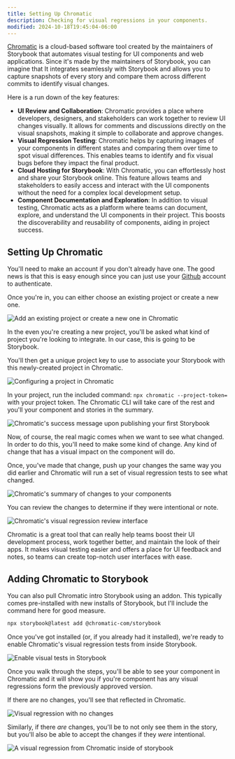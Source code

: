 ```yaml
---
title: Setting Up Chromatic
description: Checking for visual regressions in your components.
modified: 2024-10-18T19:45:04-06:00
---
```


[Chromatic](https://www.chromatic.com/) is a cloud-based software tool created by the maintainers of Storybook that automates visual testing for UI components and web applications. Since it's made by the maintainers of Storybook, you can imagine that It integrates seamlessly with Storybook and allows you to capture snapshots of every story and compare them across different commits to identify visual changes.

Here is a run down of the key features:

- **UI Review and Collaboration**: Chromatic provides a place where developers, designers, and stakeholders can work together to review UI changes visually. It allows for comments and discussions directly on the visual snapshots, making it simple to collaborate and approve changes.
- **Visual Regression Testing**: Chromatic helps by capturing images of your components in different states and comparing them over time to spot visual differences. This enables teams to identify and fix visual bugs before they impact the final product.
- **Cloud Hosting for Storybook**: With Chromatic, you can effortlessly host and share your Storybook online. This feature allows teams and stakeholders to easily access and interact with the UI components without the need for a complex local development setup.
- **Component Documentation and Exploration**: In addition to visual testing, Chromatic acts as a platform where teams can document, explore, and understand the UI components in their project. This boosts the discoverability and reusability of components, aiding in project success.

## Setting Up Chromatic

You'll need to make an account if you don't already have one. The good news is that this is easy enough since you can just use your [Github](https:/github.com) account to authenticate.

Once you're in, you can either choose an existing project or create a new one.

![Add an existing project or create a new one in Chromatic](assets/storybook-chromatic-create-project.png)

In the even you're creating a new project, you'll be asked what kind of project you're looking to integrate. In our case, this is going to be Storybook.

You'll then get a unique project key to use to associate your Storybook with this newly-created project in Chromatic.

![Configuring a project in Chromatic](assets/storybook-chromatic-project-configuration.png)

In your project, run the included command: `npx chromatic --project-token=` with your project token. The Chromatic CLI will take care of the rest and you'll your component and stories in the summary.

![Chromatic's success message upon publishing your first Storybook](assets/storybook-chromatic-publish-success.png)

Now, of course, the real magic comes when we want to see what changed. In order to do this, you'll need to make some kind of change. Any kind of change that has a visual impact on the component will do.

Once, you've made that change, push up your changes the same way you did earlier and Chromatic will run a set of visual regression tests to see what changed.

![Chromatic's summary of changes to your components](assets/storybook-chromatic-change-summary.png)

You can review the changes to determine if they were intentional or note.

![Chromatic's visual regression review interface](assets/storybook-chromatic-interface-review.png)

Chromatic is a great tool that can really help teams boost their UI development process, work together better, and maintain the look of their apps. It makes visual testing easier and offers a place for UI feedback and notes, so teams can create top-notch user interfaces with ease.

## Adding Chromatic to Storybook

You can also pull Chromatic intro Storybook using an addon. This typically comes pre-installed with new installs of Storybook, but I'll include the command here for good measure.

```sh
npx storybook@latest add @chromatic-com/storybook
```

Once you've got installed (or, if you already had it installed), we're ready to enable Chromatic's visual regression tests from inside Storybook.

![Enable visual tests in Storybook](assets/storybook-enable-visual-tests.png)

Once you walk through the steps, you'll be able to see your component in Chromatic and it will show you if you're component has any visual regressions form the previously approved version.

If there are no changes, you'll see that reflected in Chromatic.

![Visual regression with no changes](assets/storybook-chromatic-integration-no-changes.png)

Similarly, if there _are_ changes, you'll be to not only see them in the story, but you'll also be able to accept the changes if they _were_ intentional.

![A visual regression from Chromatic inside of storybook](assets/storybook-chromatic-visual-regression-changes.png)
